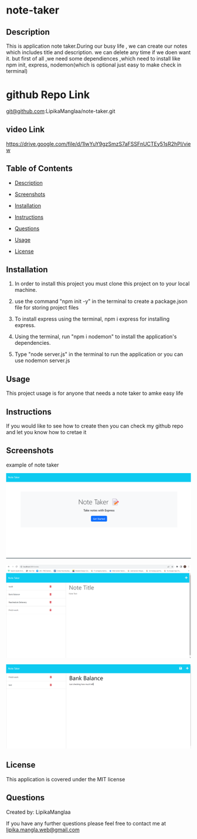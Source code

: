 # note-taker

## Description
This is application note taker.During our busy life , we can create our notes  which includes title and description. we can delete any time if we doen want it. but first of all ,we need some dependiences ,which need to install like npm init, express, nodemon(which is optional just easy to make check in terminal) 


# github Repo Link
git@github.com:LipikaManglaa/note-taker.git

## video Link
https://drive.google.com/file/d/1lwYuY9gzSmzS7aFSSFnUCTEy51sR2hPl/view

## Table of Contents

  
* [Description](#Description)

* [Screenshots](#Screenshots) 

* [Installation](#installation)
  
* [Instructions](#Instructions) 
          
* [Questions](#questions)
 
* [Usage](#usage)

* [License](#license)          


## Installation
1. In order to install this project you must clone this project on to your local machine.

2.  use the command "npm init -y" in the terminal to create a package.json file for storing project files

3. To install express using the terminal, npm i express for installing express.

4. Using the terminal, run "npm i nodemon" to install the application's dependencies.

5. Type "node server.js" in the terminal to run the application or you can use nodemon server.js




## Usage
This project usage is for anyone that needs a note taker to amke easy life

## Instructions
If you would like to see how to create  then you can check my github repo and let you know  how to cretae it

## Screenshots 
 example of note taker

  ![This is screenshot](./Screenshots/Screenshot2.png)

  ![This is screenshot](./Screenshots/Screenshot1.png)

  ![This is screenshot](./Screenshots/Screenshot3.png)

## License
This application is covered under the MIT license


## Questions
Created by: LipikaManglaa

If you have any further questions please feel free to contact me at lipika.mangla.web@gmail.com